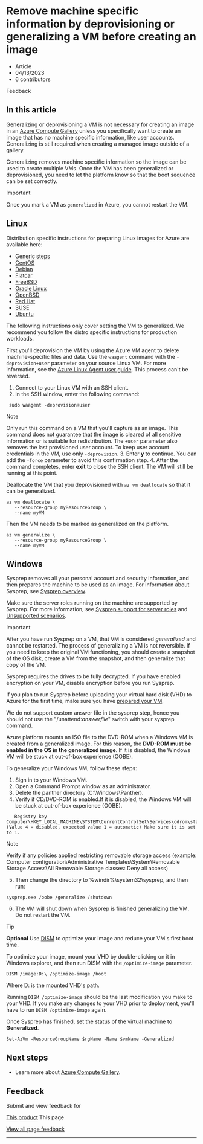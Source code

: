 # Remove machine specific information by deprovisioning or generalizing a VM before creating an image

* Article
* 04/13/2023
* 6 contributors

Feedback

## In this article

Generalizing or deprovisioning a VM is not necessary for creating an image in an [Azure Compute Gallery](shared-image-galleries#generalized-and-specialized-images) unless you specifically want to create an image that has no machine specific information, like user accounts. Generalizing is still required when creating a managed image outside of a gallery.

Generalizing removes machine specific information so the image can be used to create multiple VMs. Once the VM has been generalized or deprovisioned, you need to let the platform know so that the boot sequence can be set correctly.

Important

Once you mark a VM as `generalized` in Azure, you cannot restart the VM.

## Linux

Distribution specific instructions for preparing Linux images for Azure are available here:

* [Generic steps](linux/create-upload-generic)
* [CentOS](linux/create-upload-centos)
* [Debian](linux/debian-create-upload-vhd)
* [Flatcar](linux/flatcar-create-upload-vhd)
* [FreeBSD](linux/freebsd-intro-on-azure)
* [Oracle Linux](linux/oracle-create-upload-vhd)
* [OpenBSD](linux/create-upload-openbsd)
* [Red Hat](linux/redhat-create-upload-vhd)
* [SUSE](linux/suse-create-upload-vhd)
* [Ubuntu](linux/create-upload-ubuntu)

The following instructions only cover setting the VM to generalized. We recommend you follow the distro specific instructions for production workloads.

First you'll deprovision the VM by using the Azure VM agent to delete machine-specific files and data. Use the `waagent` command with the `-deprovision+user` parameter on your source Linux VM. For more information, see the [Azure Linux Agent user guide](extensions/agent-linux). This process can't be reversed.

1. Connect to your Linux VM with an SSH client.
2. In the SSH window, enter the following command:

```
 sudo waagent -deprovision+user

```

Note

Only run this command on a VM that you'll capture as an image. This command does not guarantee that the image is cleared of all sensitive information or is suitable for redistribution. The `+user` parameter also removes the last provisioned user account. To keep user account credentials in the VM, use only `-deprovision`.
3. Enter **y** to continue. You can add the `-force` parameter to avoid this confirmation step.
4. After the command completes, enter **exit** to close the SSH client. The VM will still be running at this point.

Deallocate the VM that you deprovisioned with `az vm deallocate` so that it can be generalized.

```
az vm deallocate \
   --resource-group myResourceGroup \
   --name myVM

```

Then the VM needs to be marked as generalized on the platform.

```
az vm generalize \
   --resource-group myResourceGroup \
   --name myVM

```

## Windows

Sysprep removes all your personal account and security information, and then prepares the machine to be used as an image. For information about Sysprep, see [Sysprep overview](/en-us/windows-hardware/manufacture/desktop/sysprep--system-preparation--overview).

Make sure the server roles running on the machine are supported by Sysprep. For more information, see [Sysprep support for server roles](/en-us/windows-hardware/manufacture/desktop/sysprep-support-for-server-roles) and [Unsupported scenarios](/en-us/windows-hardware/manufacture/desktop/sysprep--system-preparation--overview#unsupported-scenarios).

Important

After you have run Sysprep on a VM, that VM is considered *generalized* and cannot be restarted. The process of generalizing a VM is not reversible. If you need to keep the original VM functioning, you should create a snapshot of the OS disk, create a VM from the snapshot, and then generalize that copy of the VM.

Sysprep requires the drives to be fully decrypted. If you have enabled encryption on your VM, disable encryption before you run Sysprep.

If you plan to run Sysprep before uploading your virtual hard disk (VHD) to Azure for the first time, make sure you have [prepared your VM](windows/prepare-for-upload-vhd-image).

We do not support custom answer file in the sysprep step, hence you should not use the "/unattend:*answerfile*" switch with your sysprep command.

Azure platform mounts an ISO file to the DVD-ROM when a Windows VM is created from a generalized image. For this reason, the **DVD-ROM must be enabled in the OS in the generalized image**. If it is disabled, the Windows VM will be stuck at out-of-box experience (OOBE).

To generalize your Windows VM, follow these steps:

1. Sign in to your Windows VM.
2. Open a Command Prompt window as an administrator.
3. Delete the panther directory (C:\Windows\Panther).
4. Verify if CD/DVD-ROM is enabled.If it is disabled, the Windows VM will be stuck at out-of-box experience (OOBE).

```
   Registry key Computer\HKEY_LOCAL_MACHINE\SYSTEM\CurrentControlSet\Services\cdrom\start (Value 4 = disabled, expected value 1 = automatic) Make sure it is set to 1.

```

Note

Verify if any policies applied restricting removable storage access (example: Computer configuration\Administrative Templates\System\Removable Storage Access\All Removable Storage classes: Deny all access)

5. Then change the directory to %windir%\system32\sysprep, and then run:

```
sysprep.exe /oobe /generalize /shutdown

```
6. The VM will shut down when Sysprep is finished generalizing the VM. Do not restart the VM.

Tip

**Optional** Use [DISM](/en-us/windows-hardware/manufacture/desktop/dism-optimize-image-command-line-options) to optimize your image and reduce your VM's first boot time.

To optimize your image, mount your VHD by double-clicking on it in Windows explorer, and then run DISM with the `/optimize-image` parameter.

```
DISM /image:D:\ /optimize-image /boot

```

Where D: is the mounted VHD's path.

Running `DISM /optimize-image` should be the last modification you make to your VHD. If you make any changes to your VHD prior to deployment, you'll have to run `DISM /optimize-image` again.

Once Sysprep has finished, set the status of the virtual machine to **Generalized**.

```
Set-AzVm -ResourceGroupName $rgName -Name $vmName -Generalized

```

## Next steps

* Learn more about [Azure Compute Gallery](shared-image-galleries).

## Feedback

Submit and view feedback for

[This product](https://feedback.azure.com/d365community/forum/ec2f1827-be25-ec11-b6e6-000d3a4f0f1c)
This page

[View all page feedback](https://github.com/MicrosoftDocs/azure-docs/issues)

---
